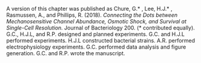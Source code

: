 A version of this chapter was published as Chure, G.* , Lee, H.J.* ,
Rasmussen, A., and Phillips, R. (2018). *Connecting the Dots between
Mechanosensitive Channel Abundance, Osmotic Shock, and Survival at
Single-Cell Resolution.* Journal of Bacteriology 200. (* contributed equally). 
G.C., H.J.L, and R.P. designed and planned experiments. G.C. and H.J.L performed
experiments. H.J.L constructed bacterial strains. A.R. performed
electrophysiology experiments. G.C. performed data analysis and figure
generation. G.C. and R.P. wrote the manuscript.
